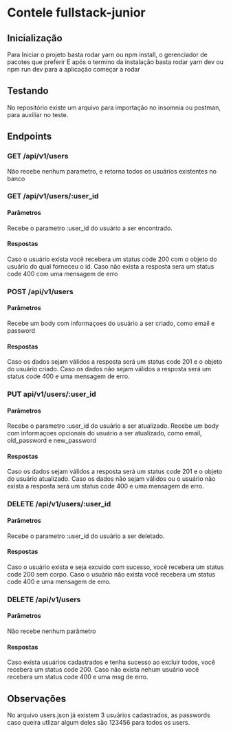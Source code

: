 # Contele fullstack-junior

## Inicialização

Para Iniciar o projeto basta rodar yarn ou npm install, o gerenciador de pacotes que preferir
E após o termino da instalação basta rodar yarn dev ou npm run dev para a aplicação começar a rodar

## Testando

No repositório existe um arquivo para importação no insomnia ou postman, para auxiliar no teste.

## Endpoints

### GET /api/v1/users

Não recebe nenhum parametro, e retorna todos os usuários existentes no banco

### GET /api/v1/users/:user_id

#### Parâmetros

Recebe o parametro :user_id do usuário a ser encontrado.

#### Respostas

Caso o usuário exista você recebera um status code 200 com o objeto do usuário do qual forneceu o id.
Caso não exista a resposta sera um status code 400 com uma mensagem de erro

### POST /api/v1/users

#### Parâmetros

Recebe um body com informaçoes do usuário a ser criado, como email e password

#### Respostas

Caso os dados sejam válidos a resposta será um status code 201 e o objeto do usuário criado.
Caso os dados não sejam válidos a resposta será um status code 400 e uma mensagem de erro.

### PUT api/v1/users/:user_id

#### Parâmetros

Recebe o parametro :user_id do usuário a ser atualizado.
Recebe um body com informaçoes opcionais do usuário a ser atualizado, como email, old_password e new_password

#### Respostas

Caso os dados sejam válidos a resposta será um status code 201 e o objeto do usuário atualizado.
Caso os dados não sejam válidos ou o usuário não exista a resposta será um status code 400 e uma mensagem de erro.

### DELETE /api/v1/users/:user_id

#### Parâmetros

Recebe o parametro :user_id do usuário a ser deletado.

#### Respostas

Caso o usuário exista e seja excuido com sucesso, você recebera um status code 200 sem corpo.
Caso o usuário não exista você recebera um status code 400 e uma mensagem de erro.

### DELETE /api/v1/users

#### Parâmetros

Não recebe nenhum parâmetro

#### Respostas

Caso exista usuários cadastrados e tenha sucesso ao excluir todos, você recebera um status code 200.
Caso não exista nehum usuário você recebera um status code 400 e uma msg de erro.

## Observações

No arquivo users.json já existem 3 usuários cadastrados, as passwords caso queira utlizar algum deles são 123456 para todos os users.
